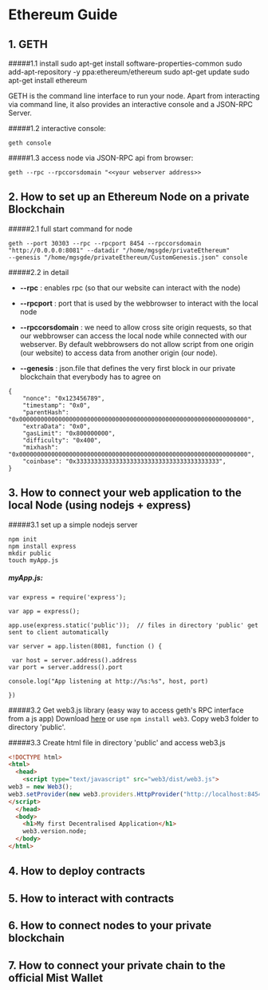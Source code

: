 # Ethereum Guide

## 1. GETH
#####1.1 install
    sudo apt-get install software-properties-common
    sudo add-apt-repository -y ppa:ethereum/ethereum
    sudo apt-get update
    sudo apt-get install ethereum
    
GETH is the command line interface to run your node. Apart from interacting via command line, it also provides an interactive console and a JSON-RPC Server.  

#####1.2 interactive console:

    geth console

#####1.3 access node via JSON-RPC api from browser:

    geth --rpc --rpccorsdomain "<<your webserver address>> 


## 2. How to set up an Ethereum Node on a private Blockchain

#####2.1 full start command for node

    geth --port 30303 --rpc --rpcport 8454 --rpccorsdomain "http://0.0.0.0:8081" --datadir "/home/mgsgde/privateEthereum"
    --genesis "/home/mgsgde/privateEthereum/CustomGenesis.json" console

#####2.2 in detail
* **--rpc** : enables rpc (so that our website can interact with the node) 

* **--rpcport** : port that is used by the webbrowser to interact with the local node

* **--rpccorsdomain** : we need to allow cross site origin requests, so that our webbrowser can access the local node while connected with our webserver. By default webbrowsers do not allow script from one origin (our website) to access data from another origin (our node). 
* **--genesis** : json.file that defines the very first block in our private blockchain that everybody has to agree on

```
{
	"nonce": "0x123456789",
	"timestamp": "0x0",
	"parentHash": "0x0000000000000000000000000000000000000000000000000000000000000000",
	"extraData": "0x0",
	"gasLimit": "0x800000000",
	"difficulty": "0x400",
	"mixhash": "0x0000000000000000000000000000000000000000000000000000000000000000",
	"coinbase": "0x3333333333333333333333333333333333333333",
}
```

## 3. How to connect your web application to the local Node (using nodejs + express)

#####3.1 set up a simple nodejs server 

    npm init
    npm install express
    mkdir public
    touch myApp.js
    
##### myApp.js: 

    var express = require('express');

    var app = express();

    app.use(express.static('public'));  // files in directory 'public' get sent to client automatically

    var server = app.listen(8081, function () {

     var host = server.address().address
    var port = server.address().port

    console.log("App listening at http://%s:%s", host, port)

    })

#####3.2 Get web3.js library (easy way to access geth's RPC interface from a js app) 
Download [here](https://github.com/ethereum/web3.js/) or use `npm install web3`. Copy web3 folder to directory 'public'. 
    
#####3.3 Create html file in directory 'public' and access web3.js

```html
<!DOCTYPE html>
<html>
  <head>
    <script type="text/javascript" src="web3/dist/web3.js"> 
web3 = new Web3();
web3.setProvider(new web3.providers.HttpProvider("http://localhost:8454"));
</script>
  </head>
  <body>
    <h1>My first Decentralised Application</h1>
    web3.version.node;
  </body>
</html>
```

## 4. How to deploy contracts 

## 5. How to interact with contracts 

## 6. How to connect nodes to your private blockchain

## 7. How to connect your private chain to the official Mist Wallet



